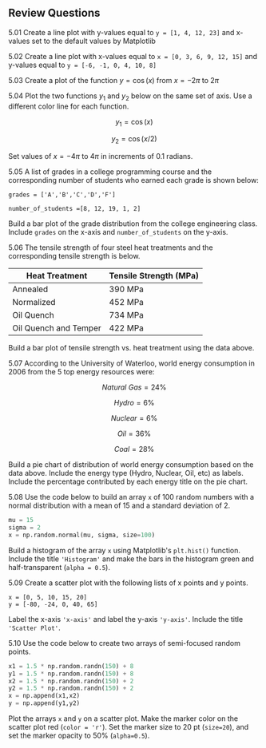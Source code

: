 
## Review Questions
5.01 Create a line plot with y-values equal to ```y = [1, 4, 12, 23]``` and x-values set to the default values by Matplotlib

5.02 Create a line plot with x-values equal to ```x = [0, 3, 6, 9, 12, 15]``` and y-values equal to ```y = [-6, -1, 0, 4, 10, 8]```

5.03 Create a plot of the function $y=\cos(x)$ from $x = -2\pi$ to $2\pi$

5.04 Plot the two functions $y_1$ and $y_2$ below on the same set of axis. Use a different color line for each function.

$$ y_1 = \cos(x) $$

$$ y_2 = \cos(x/2) $$

Set values of $x =-4\pi$ to $4\pi$ in increments of 0.1 radians.

5.05 A list of grades in a college programming course and the corresponding number of students who earned each grade is shown below:

```text
grades = ['A','B','C','D','F']

number_of_students =[8, 12, 19, 1, 2]
```

Build a bar plot of the grade distribution from the college engineering class. Include ```grades``` on the x-axis and ```number_of_students``` on the y-axis.

5.06 The tensile strength of four steel heat treatments and the corresponding tensile strength is below.

| Heat Treatment | Tensile Strength (MPa) |
| --- | --- |
| Annealed | 390 MPa |
| Normalized | 452 MPa |
| Oil Quench | 734 MPa
| Oil Quench and Temper | 422 MPa |

Build a bar plot of tensile strength vs. heat treatment using the data above.

5.07 According to the University of Waterloo, world energy consumption in 2006 from the 5 top energy resources were:

$$ Natural \ Gas = 24\% $$

$$ Hydro = 6\% $$

$$ Nuclear = 6\% $$

$$ Oil = 36\% $$

$$ Coal = 28\% $$

Build a pie chart of distribution of world energy consumption based on the data above. Include the energy type (Hydro, Nuclear, Oil, etc) as labels. Include the percentage contributed by each energy title on the pie chart.

5.08 Use the code below to build an array ```x``` of 100 random numbers with a normal distribution with a mean of 15 and a standard deviation of 2.

```python
mu = 15
sigma = 2
x = np.random.normal(mu, sigma, size=100)
```

Build a histogram of the array ```x``` using Matplotlib's ```plt.hist()``` function. Include the title ```'Histogram'``` and  make the bars in the histogram green and half-transparent (```alpha = 0.5```).

5.09 Create a scatter plot with the following lists of x points and y points.

```text
x = [0, 5, 10, 15, 20]
y = [-80, -24, 0, 40, 65]
```

Label the x-axis ```'x-axis'``` and label the y-axis ```'y-axis'```. Include the title ```'Scatter Plot'```.

5.10 Use the code below to create two arrays of semi-focused random points.

```python
x1 = 1.5 * np.random.randn(150) + 8
y1 = 1.5 * np.random.randn(150) + 8
x2 = 1.5 * np.random.randn(150) + 2
y2 = 1.5 * np.random.randn(150) + 2
x = np.append(x1,x2)
y = np.append(y1,y2)
```

Plot the arrays ```x``` and ```y``` on a scatter plot. Make the marker color on the scatter plot red (```color = 'r'```). Set the marker size to 20 pt (```size=20```), and set the marker opacity to 50% (```alpha=0.5```).
 

